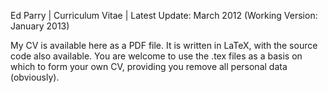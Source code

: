 Ed Parry | Curriculum Vitae | Latest Update: March 2012 (Working Version: January 2013)

My CV is available here as a PDF file. It is written in LaTeX, with the source code also available. You are welcome to use the .tex files as a basis on which to form your own CV, providing you remove all personal data (obviously).
